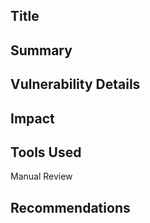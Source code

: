 ## Title

## Summary

## Vulnerability Details

## Impact

## Tools Used

Manual Review

## Recommendations